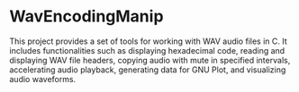 # WavEncodingManip
This project provides a set of tools for working with WAV audio files in C. It includes functionalities such as displaying hexadecimal code, reading and displaying WAV file headers, copying audio with mute in specified intervals, accelerating audio playback, generating data for GNU Plot, and visualizing audio waveforms.

